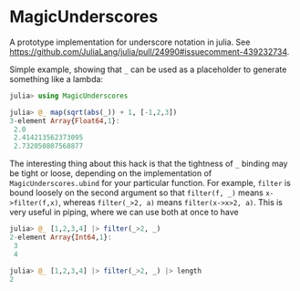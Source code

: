# MagicUnderscores

A prototype implementation for underscore notation in julia.  See https://github.com/JuliaLang/julia/pull/24990#issuecomment-439232734.

Simple example, showing that `_` can be used as a placeholder to generate something like a lambda:

```julia
julia> using MagicUnderscores

julia> @_ map(sqrt(abs(_)) + 1, [-1,2,3])
3-element Array{Float64,1}:
 2.0              
 2.414213562373095
 2.732050807568877
```

The interesting thing about this hack is that the tightness of `_` binding may
be tight or loose, depending on the implementation of `MagicUnderscores.ubind`
for your particular function.  For example, `filter` is bound loosely on the second
argument so that `filter(f, _)` means `x->filter(f,x)`, whereas
`filter(_>2, a)` means `filter(x->x>2, a)`.  This is very useful in piping,
where we can use both at once to have

```julia
julia> @_ [1,2,3,4] |> filter(_>2, _)
2-element Array{Int64,1}:
 3
 4

julia> @_ [1,2,3,4] |> filter(_>2, _) |> length
2
```


